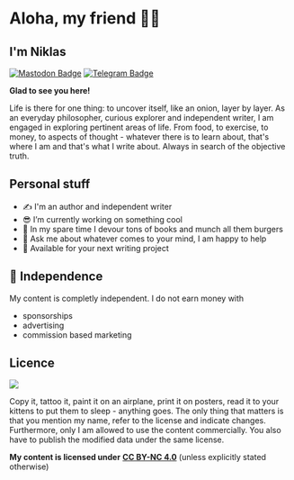 # Aloha, my friend 🌴🥥

## I'm Niklas

[![Mastodon Badge](https://img.shields.io/badge/Mastodon-blue?logo=mastodon&logoColor=white&style=for-the-badge)](https://troet.cafe/@niklasfischer)
[![Telegram Badge](https://img.shields.io/badge/Telegram-white?logo=telegram&logoColor=white&style=for-the-badge)](https://t.me/niklas_fischer)

**Glad to see you here!**

Life is there for one thing: to uncover itself, like an onion, layer by layer. As an everyday philosopher, curious explorer and independent writer, I am engaged in exploring pertinent areas of life. From food, to exercise, to money, to aspects of thought - whatever there is to learn about, that's where I am and that's what I write about. Always in search of the objective truth.

## Personal stuff

* ✍️ I'm an author and independent writer
* 😎 I’m currently working on something cool
* 🍔 In my spare time I devour tons of books and munch all them burgers
* 💬 Ask me about whatever comes to your mind, I am happy to help
* 💌 Available for your next writing project 


## 🦅 Independence <a id="unabhaengigkeit"></a>

My content is completly independent. I do not earn money with

* sponsorships
* advertising
* commission based marketing

## Licence 

![](https://mirrors.creativecommons.org/presskit/buttons/88x31/png/by-nc.png)

Copy it, tattoo it, paint it on an airplane, print it on posters, read it to your kittens to put them to sleep - anything goes. 
The only thing that matters is that you mention my name, refer to the license and indicate changes. 
Furthermore, only I am allowed to use the content commercially. You also have to publish the modified data under the same license. 

**My content is licensed under** [**CC BY-NC 4.0**](https://creativecommons.org/licenses/by-nc-sa/4.0/) (unless explicitly stated otherwise)
